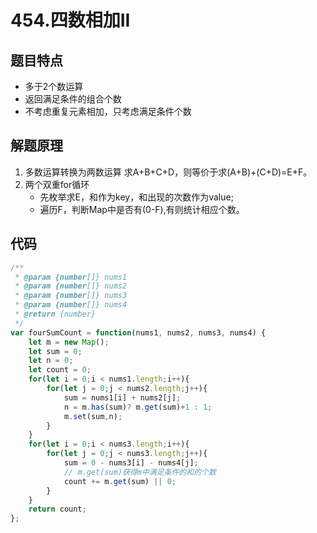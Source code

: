# 454.四数相加II
## 题目特点
 * 多于2个数运算
 * 返回满足条件的组合个数
 * 不考虑重复元素相加，只考虑满足条件个数

## 解题原理
1. 多数运算转换为两数运算
求A+B+C+D，则等价于求(A+B)+(C+D)=E+F。
2. 两个双重for循环
    * 先枚举求E，和作为key，和出现的次数作为value;
    * 遍历F，判断Map中是否有(0-F),有则统计相应个数。


## 代码

```javascript
/**
 * @param {number[]} nums1
 * @param {number[]} nums2
 * @param {number[]} nums3
 * @param {number[]} nums4
 * @return {number}
 */
var fourSumCount = function(nums1, nums2, nums3, nums4) {
    let m = new Map();
    let sum = 0;
    let n = 0;
    let count = 0;
    for(let i = 0;i < nums1.length;i++){
        for(let j = 0;j < nums2.length;j++){
            sum = nums1[i] + nums2[j];
            n = m.has(sum)? m.get(sum)+1 : 1;
            m.set(sum,n);
        }
    }
    for(let i = 0;i < nums3.length;i++){
        for(let j = 0;j < nums3.length;j++){
            sum = 0 - nums3[i] - nums4[j];
            // m.get(sum)获得m中满足条件的和的个数
            count += m.get(sum) || 0;
        }
    }
    return count;
};
```